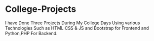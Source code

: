 # College-Projects
I have Done Three Projects During My College Days Using various Technologies Such as HTML CSS & JS and Bootstrap for Frontend and Python,PHP For Backend. 

